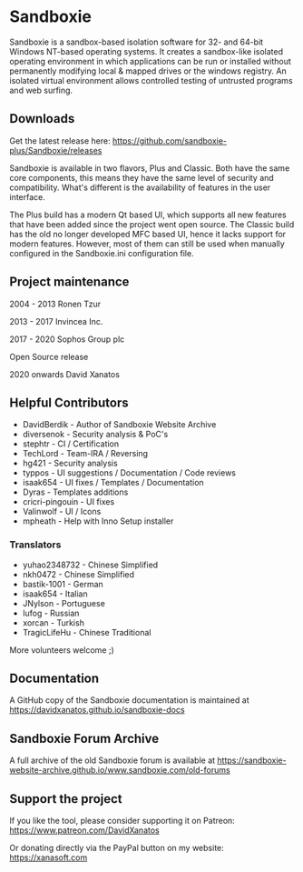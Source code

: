 # Sandboxie
Sandboxie is a sandbox-based isolation software for 32- and 64-bit Windows NT-based operating systems. It creates a sandbox-like isolated operating environment in which applications can be run or installed without permanently modifying local & mapped drives or the windows registry. An isolated virtual environment allows controlled testing of untrusted programs and web surfing.

## Downloads
Get the latest release here: https://github.com/sandboxie-plus/Sandboxie/releases

Sandboxie is available in two flavors, Plus and Classic. Both have the same core components, this means they have the same level of security and compatibility.
What's different is the availability of features in the user interface.

The Plus build has a modern Qt based UI, which supports all new features that have been added since the project went open source.
The Classic build has the old no longer developed MFC based UI, hence it lacks support for modern features. However, most of them can still be used when manually configured in the Sandboxie.ini configuration file.

## Project maintenance
2004 - 2013 Ronen Tzur

2013 - 2017 Invincea Inc.

2017 - 2020 Sophos Group plc

Open Source release

2020 onwards David Xanatos


## Helpful Contributors
- DavidBerdik - Author of Sandboxie Website Archive
- diversenok - Security analysis & PoC's
- stephtr - CI / Certification
- TechLord - Team-IRA / Reversing
- hg421 - Security analysis 
- typpos - UI suggestions / Documentation / Code reviews
- isaak654 - UI fixes / Templates / Documentation
- Dyras - Templates additions
- cricri-pingouin - UI fixes
- Valinwolf - UI / Icons
- mpheath - Help with Inno Setup installer

### Translators
- yuhao2348732 - Chinese Simplified
- nkh0472 - Chinese Simplified
- bastik-1001 - German
- isaak654 - Italian
- JNylson - Portuguese
- lufog - Russian
- xorcan - Turkish
- TragicLifeHu - Chinese Traditional

More volunteers welcome ;)

## Documentation
A GitHub copy of the Sandboxie documentation is maintained at https://davidxanatos.github.io/sandboxie-docs

## Sandboxie Forum Archive
A full archive of the old Sandboxie forum is available at https://sandboxie-website-archive.github.io/www.sandboxie.com/old-forums

## Support the project
If you like the tool, please consider supporting it on Patreon: https://www.patreon.com/DavidXanatos

Or donating directly via the PayPal button on my website: https://xanasoft.com
